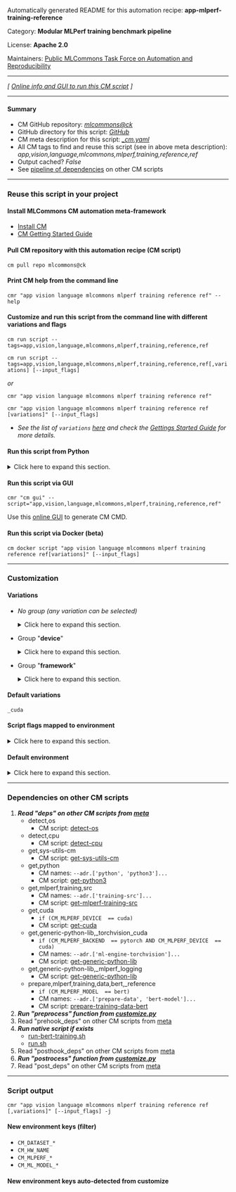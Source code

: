 Automatically generated README for this automation recipe: **app-mlperf-training-reference**

Category: **Modular MLPerf training benchmark pipeline**

License: **Apache 2.0**

Maintainers: [Public MLCommons Task Force on Automation and Reproducibility](https://github.com/mlcommons/ck/blob/master/docs/taskforce.md)

---
*[ [Online info and GUI to run this CM script](https://access.cknowledge.org/playground/?action=scripts&name=app-mlperf-training-reference,0c4b11bdcf494b4f) ]*

---
#### Summary

* CM GitHub repository: *[mlcommons@ck](https://github.com/mlcommons/ck/tree/dev/cm-mlops)*
* GitHub directory for this script: *[GitHub](https://github.com/mlcommons/ck/tree/dev/cm-mlops/script/app-mlperf-training-reference)*
* CM meta description for this script: *[_cm.yaml](_cm.yaml)*
* All CM tags to find and reuse this script (see in above meta description): *app,vision,language,mlcommons,mlperf,training,reference,ref*
* Output cached? *False*
* See [pipeline of dependencies](#dependencies-on-other-cm-scripts) on other CM scripts


---
### Reuse this script in your project

#### Install MLCommons CM automation meta-framework

* [Install CM](https://access.cknowledge.org/playground/?action=install)
* [CM Getting Started Guide](https://github.com/mlcommons/ck/blob/master/docs/getting-started.md)

#### Pull CM repository with this automation recipe (CM script)

```cm pull repo mlcommons@ck```

#### Print CM help from the command line

````cmr "app vision language mlcommons mlperf training reference ref" --help````

#### Customize and run this script from the command line with different variations and flags

`cm run script --tags=app,vision,language,mlcommons,mlperf,training,reference,ref`

`cm run script --tags=app,vision,language,mlcommons,mlperf,training,reference,ref[,variations] [--input_flags]`

*or*

`cmr "app vision language mlcommons mlperf training reference ref"`

`cmr "app vision language mlcommons mlperf training reference ref [variations]" [--input_flags]`


* *See the list of `variations` [here](#variations) and check the [Gettings Started Guide](https://github.com/mlcommons/ck/blob/dev/docs/getting-started.md) for more details.*

#### Run this script from Python

<details>
<summary>Click here to expand this section.</summary>

```python

import cmind

r = cmind.access({'action':'run'
                  'automation':'script',
                  'tags':'app,vision,language,mlcommons,mlperf,training,reference,ref'
                  'out':'con',
                  ...
                  (other input keys for this script)
                  ...
                 })

if r['return']>0:
    print (r['error'])

```

</details>


#### Run this script via GUI

```cmr "cm gui" --script="app,vision,language,mlcommons,mlperf,training,reference,ref"```

Use this [online GUI](https://cKnowledge.org/cm-gui/?tags=app,vision,language,mlcommons,mlperf,training,reference,ref) to generate CM CMD.

#### Run this script via Docker (beta)

`cm docker script "app vision language mlcommons mlperf training reference ref[variations]" [--input_flags]`

___
### Customization


#### Variations

  * *No group (any variation can be selected)*
    <details>
    <summary>Click here to expand this section.</summary>

    * `_bert`
      - Environment variables:
        - *CM_MLPERF_MODEL*: `bert`
      - Workflow:
        1. ***Read "deps" on other CM scripts***
           * get,generic-python-lib,_protobuf
             * `if (CM_MLPERF_BACKEND in ['tf', 'tflite'])`
             * CM names: `--adr.['protobuf']...`
             - CM script: [get-generic-python-lib](https://github.com/mlcommons/ck/tree/master/cm-mlops/script/get-generic-python-lib)
           * get,generic-python-lib,_torch
             * CM names: `--adr.['ml-engine-pytorch']...`
             - CM script: [get-generic-python-lib](https://github.com/mlcommons/ck/tree/master/cm-mlops/script/get-generic-python-lib)

    </details>


  * Group "**device**"
    <details>
    <summary>Click here to expand this section.</summary>

    * **`_cuda`** (default)
      - Environment variables:
        - *CM_MLPERF_DEVICE*: `cuda`
        - *USE_CUDA*: `True`
      - Workflow:
    * `_tpu`
      - Environment variables:
        - *CM_MLPERF_DEVICE*: `tpu`
        - *CUDA_VISIBLE_DEVICES*: ``
        - *USE_CUDA*: `False`
      - Workflow:

    </details>


  * Group "**framework**"
    <details>
    <summary>Click here to expand this section.</summary>

    * `_pytorch`
      - Environment variables:
        - *CM_MLPERF_BACKEND*: `pytorch`
        - *CM_MLPERF_BACKEND_VERSION*: `<<<CM_TORCH_VERSION>>>`
      - Workflow:
    * `_tf`
      - Aliases: `_tensorflow`
      - Environment variables:
        - *CM_MLPERF_BACKEND*: `tf`
        - *CM_MLPERF_BACKEND_VERSION*: `<<<CM_TENSORFLOW_VERSION>>>`
      - Workflow:

    </details>


#### Default variations

`_cuda`

#### Script flags mapped to environment
<details>
<summary>Click here to expand this section.</summary>

* `--clean=value`  &rarr;  `CM_MLPERF_CLEAN_SUBMISSION_DIR=value`
* `--docker=value`  &rarr;  `CM_RUN_DOCKER_CONTAINER=value`
* `--hw_name=value`  &rarr;  `CM_HW_NAME=value`
* `--model=value`  &rarr;  `CM_MLPERF_CUSTOM_MODEL_PATH=value`
* `--num_threads=value`  &rarr;  `CM_NUM_THREADS=value`
* `--output_dir=value`  &rarr;  `OUTPUT_BASE_DIR=value`
* `--rerun=value`  &rarr;  `CM_RERUN=value`

**Above CLI flags can be used in the Python CM API as follows:**

```python
r=cm.access({... , "clean":...}
```

</details>

#### Default environment

<details>
<summary>Click here to expand this section.</summary>

These keys can be updated via `--env.KEY=VALUE` or `env` dictionary in `@input.json` or using script flags.

* CM_MLPERF_SUT_NAME_IMPLEMENTATION_PREFIX: `reference`
* CM_MLPERF_SUT_NAME_RUN_CONFIG_SUFFIX: ``

</details>

___
### Dependencies on other CM scripts


  1. ***Read "deps" on other CM scripts from [meta](https://github.com/mlcommons/ck/tree/dev/cm-mlops/script/app-mlperf-training-reference/_cm.yaml)***
     * detect,os
       - CM script: [detect-os](https://github.com/mlcommons/ck/tree/master/cm-mlops/script/detect-os)
     * detect,cpu
       - CM script: [detect-cpu](https://github.com/mlcommons/ck/tree/master/cm-mlops/script/detect-cpu)
     * get,sys-utils-cm
       - CM script: [get-sys-utils-cm](https://github.com/mlcommons/ck/tree/master/cm-mlops/script/get-sys-utils-cm)
     * get,python
       * CM names: `--adr.['python', 'python3']...`
       - CM script: [get-python3](https://github.com/mlcommons/ck/tree/master/cm-mlops/script/get-python3)
     * get,mlperf,training,src
       * CM names: `--adr.['training-src']...`
       - CM script: [get-mlperf-training-src](https://github.com/mlcommons/ck/tree/master/cm-mlops/script/get-mlperf-training-src)
     * get,cuda
       * `if (CM_MLPERF_DEVICE  == cuda)`
       - CM script: [get-cuda](https://github.com/mlcommons/ck/tree/master/cm-mlops/script/get-cuda)
     * get,generic-python-lib,_torchvision_cuda
       * `if (CM_MLPERF_BACKEND  == pytorch AND CM_MLPERF_DEVICE  == cuda)`
       * CM names: `--adr.['ml-engine-torchvision']...`
       - CM script: [get-generic-python-lib](https://github.com/mlcommons/ck/tree/master/cm-mlops/script/get-generic-python-lib)
     * get,generic-python-lib,_mlperf_logging
       - CM script: [get-generic-python-lib](https://github.com/mlcommons/ck/tree/master/cm-mlops/script/get-generic-python-lib)
     * prepare,mlperf,training,data,bert,_reference
       * `if (CM_MLPERF_MODEL  == bert)`
       * CM names: `--adr.['prepare-data', 'bert-model']...`
       - CM script: [prepare-training-data-bert](https://github.com/mlcommons/ck/tree/master/cm-mlops/script/prepare-training-data-bert)
  1. ***Run "preprocess" function from [customize.py](https://github.com/mlcommons/ck/tree/dev/cm-mlops/script/app-mlperf-training-reference/customize.py)***
  1. Read "prehook_deps" on other CM scripts from [meta](https://github.com/mlcommons/ck/tree/dev/cm-mlops/script/app-mlperf-training-reference/_cm.yaml)
  1. ***Run native script if exists***
     * [run-bert-training.sh](https://github.com/mlcommons/ck/tree/dev/cm-mlops/script/app-mlperf-training-reference/run-bert-training.sh)
     * [run.sh](https://github.com/mlcommons/ck/tree/dev/cm-mlops/script/app-mlperf-training-reference/run.sh)
  1. Read "posthook_deps" on other CM scripts from [meta](https://github.com/mlcommons/ck/tree/dev/cm-mlops/script/app-mlperf-training-reference/_cm.yaml)
  1. ***Run "postrocess" function from [customize.py](https://github.com/mlcommons/ck/tree/dev/cm-mlops/script/app-mlperf-training-reference/customize.py)***
  1. Read "post_deps" on other CM scripts from [meta](https://github.com/mlcommons/ck/tree/dev/cm-mlops/script/app-mlperf-training-reference/_cm.yaml)

___
### Script output
`cmr "app vision language mlcommons mlperf training reference ref [,variations]" [--input_flags] -j`
#### New environment keys (filter)

* `CM_DATASET_*`
* `CM_HW_NAME`
* `CM_MLPERF_*`
* `CM_ML_MODEL_*`
#### New environment keys auto-detected from customize
